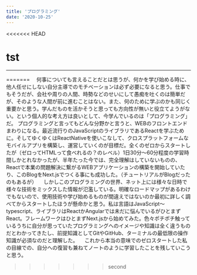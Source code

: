 ```yaml
---
title: 'プログラミング'
date: '2020-10-25'
---
```


<<<<<<< HEAD
# tst
***
=======
　何事についても言えることだとは思うが、何かを学び始める時に、他人任せにしない自分主導でのモチベーションは必ず必要になると思う。仕事でもそうだが、会社や周りの人間、時勢などのせいにして愚痴を吐くのは簡単だが、そのような人間が前に進むことはない。また、何のために学ぶのかも同じく重要かと思う。学んだものを活かそうと思っても方向性が無いと役立てようがない。という個人的な考え方は良いとして、今学んでいるのは「プログラミング」だ。  プログラミングと言ってもどんな分野かと言うと、WEBのフロントエンドまわりになる。最近流行りのJavaScriptのライブラリであるReactを学ぶために。そしてゆくゆくはReactNativeを使いこなして、クロスプラットフォームなモバイルアプリを構築し、運営していくのが目標だ。全くのゼロからスタートしたが（ゼロってHTMLって食べれるの？のレベル）1日30分〜60分程度の学習時間しかとれなかったが、半年たった今では、完全理解はしていないものの、Reactで本業の問題解決に繋がるWEBアプリケーションの構築を開始していたり、このBlogをNext.jsでつくる事にも成功した。（チュートリアルがBlogだったのもあるが）
　しかしこのプログラミングの世界、ネット上には様々な日時で様々な技術をミックスした情報が氾濫している。明確なロードマップがあるわけでもないので、使用技術や学び始めるものが間違えではないのか最初に詳しく調べてからスタートしたほうが懸命かと思う。私は言語はJavaScript〜typescript、ライブラリはReactかAngularでは未だに悩んでいるがひとまずReact。フレームワークはひとまずNext.jsから始めてみた。色々ポチポチ触っているうちに自分が思っていたプログラミングへのイメージや知識は全く違うものだとわかってきたし、前提知識としてGitやGitHub、ターミナルの最低限の操作知識が必須なのだと理解した。
　これから本当の意味でのゼロスタートした私の目線での、自分への復習も兼ねてノートのように学習したことを残していこうと思う。

>>>>>>> second
